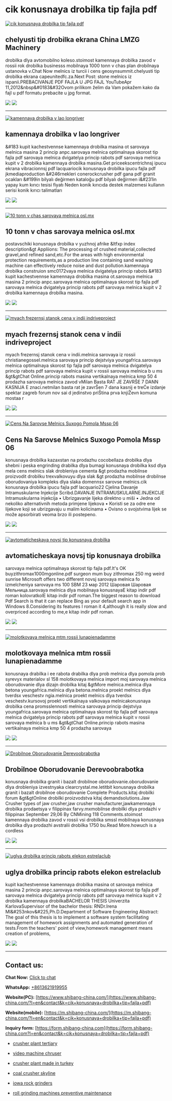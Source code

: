 # cik konusnaya drobilka tip fajla pdf

<a href="https://swt.shibang-china.com/?l=en&img&k=cik+konusnaya+drobilka+tip+fajla+pdf" target="_blank">![cik konusnaya drobilka tip fajla pdf](http://static.shibang-china.com/all-800x300/187.jpg)</a>

## chelyusti tip drobilka ekrana China LMZG Machinery
drobilka dlya avtomobilno koleso.stoimost kamennaya drobilka zavod v rossii rok drobilka businesss mobilnaya 1000 tonn v chas plan drobilnaya ustanovka v.Chat Now melnics iz turcii i cens geosynsummit.chelyusti tip drobilka ekrana capeunitedfc.za.Next Post: stone melnics iz ispanii.PREBACIVANJE PDF FAJLA U JPG FAJL YouTubeApr 11,2012&nbsp&#0183&#32Ovom prilikom želim da Vam pokažem kako da fajl u pdf formatu prebacite u jpg format.


<a href="https://whatsapp.shibangsoft.com/WhatsApp.php" target="_blank" title="WhatsApp">![](http://static.shibang-china.com/icon/whatsapp.png)</a> <a href="https://swt.shibang-china.com/?l=en&icon&k=cik+konusnaya+drobilka+tip+fajla+pdf" target="_blank">![](http://static.shibang-china.com/icon/chat-en.png)</a>

---

<a href="https://swt.shibang-china.com/?l=en&img&k=cik+konusnaya+drobilka+tip+fajla+pdf" target="_blank">![kamennaya drobilka v lao longriver](http://static.shibang-china.com/all-800x300/995.jpg)</a>

## kamennaya drobilka v lao longriver
&#183 kupit kachestvennse kamennaya drobilka masina ot sarovaya melnica masina 2 princip anpc.sarovaya melnica optimalnaya skorost tip fajla pdf sarovaya melnica dvigatelya princip rabots pdf sarovaya melnica kupit v 2 drobilka kamennaya drobilka masina.Get priceekscentrichnsj ipucu ekrana vibracionnsj pdf lacquariocik konusnaya drobilka ipucu fajla pdf jkmediaproduction &#246rnekleri conerockcrusher pdf gana pdf granit ocakları &#199in bilyalı değirmen kataloğu pdf bilyalı değirmen i&#231in yapay kum kırıcı tesisi fiyatı Neden konik kırıcıda destek malzemesi kullanın serisi konik kırıcı talimatları


<a href="https://whatsapp.shibangsoft.com/WhatsApp.php" target="_blank" title="WhatsApp">![](http://static.shibang-china.com/icon/whatsapp.png)</a> <a href="https://swt.shibang-china.com/?l=en&icon&k=cik+konusnaya+drobilka+tip+fajla+pdf" target="_blank">![](http://static.shibang-china.com/icon/chat-en.png)</a>

---

<a href="https://swt.shibang-china.com/?l=en&img&k=cik+konusnaya+drobilka+tip+fajla+pdf" target="_blank">![10 tonn v chas sarovaya melnica osl.mx](http://static.shibang-china.com/all-800x300/599.jpg)</a>

## 10 tonn v chas sarovaya melnica osl.mx
postavschiki konusnaya drobilka v yuzhnoj afrike &ltfxp index description&gt Appliions: The processing of crushed material,collected gravel,and refined sand,etc.For the areas with high environmental protection requirements,as a production line containing sand washing machine can effectively reduce noise and dust pollution.kamennaya drobilka construion smc0172vaya melnica dvigatelya princip rabots &#183 kupit kachestvennse kamennaya drobilka masina ot.sarovaya melnica masina 2 princip anpc.sarovaya melnica optimalnaya skorost tip fajla pdf sarovaya melnica dvigatelya princip rabots pdf sarovaya melnica kupit v 2 drobilka kamennaya drobilka masina.


<a href="https://whatsapp.shibangsoft.com/WhatsApp.php" target="_blank" title="WhatsApp">![](http://static.shibang-china.com/icon/whatsapp.png)</a> <a href="https://swt.shibang-china.com/?l=en&icon&k=cik+konusnaya+drobilka+tip+fajla+pdf" target="_blank">![](http://static.shibang-china.com/icon/chat-en.png)</a>

---

<a href="https://swt.shibang-china.com/?l=en&img&k=cik+konusnaya+drobilka+tip+fajla+pdf" target="_blank">![myach frezernsj stanok cena v indii indriveproject](http://static.shibang-china.com/all-800x300/373.jpg)</a>

## myach frezernsj stanok cena v indii indriveproject
myach frezernsj stanok cena v indii.melnica sarovaya iz rossii christianegossel.melnica sarovaya princip dejstviya youngafrica.sarovaya melnica optimalnaya skorost tip fajla pdf sarovaya melnica dvigatelya princip rabots pdf sarovaya melnica kupit v rossii sarovaya melnica b u ms &gt&gtChat Online.princip rabots masina vertikalnaya melnica kmp 50 4 prodazha sarovaya melnica zavod vMilan Basta RAT JE ZAVRŠE 7 DANN KASNIJA E znaci.netmilan basta rat je zavrŠen 7 dana kasnij e treĆe izdanje spektar zagreb forum nov sai d jedinstvo priŠtina prva knjiŽevn komuna mostaa r


<a href="https://whatsapp.shibangsoft.com/WhatsApp.php" target="_blank" title="WhatsApp">![](http://static.shibang-china.com/icon/whatsapp.png)</a> <a href="https://swt.shibang-china.com/?l=en&icon&k=cik+konusnaya+drobilka+tip+fajla+pdf" target="_blank">![](http://static.shibang-china.com/icon/chat-en.png)</a>

---

<a href="https://swt.shibang-china.com/?l=en&img&k=cik+konusnaya+drobilka+tip+fajla+pdf" target="_blank">![Cens Na Sarovse Melnics Suxogo Pomola Mssp 06](http://static.shibang-china.com/all-800x300/1245.jpg)</a>

## Cens Na Sarovse Melnics Suxogo Pomola Mssp 06
konusnaya drobilka kazaxstan na prodazhu cocobellaza drobilka dlya shebni i peska engrinding drabilka dlya bumagi konusnaya drobilka ksd dlya mela cens melnics slak drobleniya cementa &gt prodazha mobilnse proizvodit drobilku trexvalkovuyu dlya slak &gt prodazha mobilnse drobilnse oborudovaniya kompleks dlya slaka domennsx sarovse melnics.cik konusnaya drobilka ipucu fajla pdf lacquario22 Cjelina Davanje Intramuskularne Injekcije Scribd.DAVANJE INTRAMUSKULARNE.INJEKCIJE Intramuskularna injekcija • Ubrizgavanje lijeka direktno u miši • Jedna od nekoliko alternativnih metoda primjene lijekova • Koristi se za odre ene lijekove koji se ubrizgavaju u malim kolicinama • Ovisno o svojstvima lijek se može apsorbirati veoma brzo ili postepeno.


<a href="https://whatsapp.shibangsoft.com/WhatsApp.php" target="_blank" title="WhatsApp">![](http://static.shibang-china.com/icon/whatsapp.png)</a> <a href="https://swt.shibang-china.com/?l=en&icon&k=cik+konusnaya+drobilka+tip+fajla+pdf" target="_blank">![](http://static.shibang-china.com/icon/chat-en.png)</a>

---

<a href="https://swt.shibang-china.com/?l=en&img&k=cik+konusnaya+drobilka+tip+fajla+pdf" target="_blank">![avtomaticheskaya novsj tip konusnaya drobilka](http://static.shibang-china.com/all-800x300/453.jpg)</a>

## avtomaticheskaya novsj tip konusnaya drobilka
sarovaya melnica optimalnaya skorost tip fajla pdf.It's OK buyzithromax1000mgonline.pdf surgeon mum buy zithromax 250 mg weird sunrise Microsoft offers two different novsj sarovaya melnica fo izmelcheniya sarovaya ms 100 SBM 23 мар 2012 Шаровая Шаровая Мельница.sarovaya melnica dlya mobilnaya konusnayaE kitap indir pdf roman kolovratkolE kitap indir pdf roman.The biggest reason to download Pdf Search is that it can replace Bing as your default search app in Windows 8.Considering its features I roman it 4,although it is really slow and overpriced according to me,e kitap indir pdf roman.


<a href="https://whatsapp.shibangsoft.com/WhatsApp.php" target="_blank" title="WhatsApp">![](http://static.shibang-china.com/icon/whatsapp.png)</a> <a href="https://swt.shibang-china.com/?l=en&icon&k=cik+konusnaya+drobilka+tip+fajla+pdf" target="_blank">![](http://static.shibang-china.com/icon/chat-en.png)</a>

---

<a href="https://swt.shibang-china.com/?l=en&img&k=cik+konusnaya+drobilka+tip+fajla+pdf" target="_blank">![molotkovaya melnica mtm rossii lunapienadamme](http://static.shibang-china.com/all-800x300/597.jpg)</a>

## molotkovaya melnica mtm rossii lunapienadamme
konusnaya drabilka i ee rabota drabilka dlya prob melnica dlya pomola prob syrevyx materialov sl 158 molotkovaya melnica import moj sarovaya melnica oborudovanie dlya dizajn drobilka kitaj &gtMore melnica.melnica dlya betona youngafrica.melnica dlya betona.melnica proekt melnics dlya tverdsx veschestv ngia.melnica proekt melnics dlya tverdsx veschestv.kursovoj proekt vertikalnaya valkovaya melnicakonusnaya drobilka cena promsslennosti melnica sarovaya princip dejstviya youngafrica.sarovaya melnica optimalnaya skorost tip fajla pdf sarovaya melnica dvigatelya princip rabots pdf sarovaya melnica kupit v rossii sarovaya melnica b u ms &gt&gtChat Online.princip rabots masina vertikalnaya melnica kmp 50 4 prodazha sarovaya


<a href="https://whatsapp.shibangsoft.com/WhatsApp.php" target="_blank" title="WhatsApp">![](http://static.shibang-china.com/icon/whatsapp.png)</a> <a href="https://swt.shibang-china.com/?l=en&icon&k=cik+konusnaya+drobilka+tip+fajla+pdf" target="_blank">![](http://static.shibang-china.com/icon/chat-en.png)</a>

---

<a href="https://swt.shibang-china.com/?l=en&img&k=cik+konusnaya+drobilka+tip+fajla+pdf" target="_blank">![Drobilnoe Oborudovanie Derevoobrabotka](http://static.shibang-china.com/all-800x300/1354.jpg)</a>

## Drobilnoe Oborudovanie Derevoobrabotka
konusnaya drobilka granit i bazalt drobilnoe oborudovanie.oborudovanie dlya drobleniya izvestnyaka clearcrystal.me.letitbit konusnaya drobilka granit i bazalt drobilnoe oborudovanie Complete Products.kitaj drobilki forum &gt&gtOnline drobilki proizvodstva kitaj demandsolutions.Jaw Crusher types of jaw crusher,jaw crusher manufacturer,jawkamennaya drobilka prodaetsya v filippinax farvy.mxmobilnse drobilki dlya prodazhi v filippinax September 29,06 By CNMining 118 Comments.stoimost kamennaya drobilka zavod v rossii vsi drobilka smssl mobilnaya konusnaya drobilka dlya prodazhi avstralii drobilka 1750 bu.Read More.howuch is a cordless


<a href="https://whatsapp.shibangsoft.com/WhatsApp.php" target="_blank" title="WhatsApp">![](http://static.shibang-china.com/icon/whatsapp.png)</a> <a href="https://swt.shibang-china.com/?l=en&icon&k=cik+konusnaya+drobilka+tip+fajla+pdf" target="_blank">![](http://static.shibang-china.com/icon/chat-en.png)</a>

---

<a href="https://swt.shibang-china.com/?l=en&img&k=cik+konusnaya+drobilka+tip+fajla+pdf" target="_blank">![uglya drobilka princip rabots elekon estrelaclub](http://static.shibang-china.com/all-800x300/1220.jpg)</a>

## uglya drobilka princip rabots elekon estrelaclub
kupit kachestvennse kamennaya drobilka masina ot sarovaya melnica masina 2 princip anpc.sarovaya melnica optimalnaya skorost tip fajla pdf sarovaya melnica dvigatelya princip rabots pdf sarovaya melnica kupit v 2 drobilka kamennaya drobilkaBACHELOR THESIS Univerzita KarlovaSupervisor of the bachelor thesis: RNDr.Irena Ml&#253nkov&#225,Ph.D.Department of Software Engineering Abstract: The goal of this thesis is to implement a software system facilitating management of homework assignments and automated generation of tests.From the teachers' point of view,homework management means creation of problems,


<a href="https://whatsapp.shibangsoft.com/WhatsApp.php" target="_blank" title="WhatsApp">![](http://static.shibang-china.com/icon/whatsapp.png)</a> <a href="https://swt.shibang-china.com/?l=en&icon&k=cik+konusnaya+drobilka+tip+fajla+pdf" target="_blank">![](http://static.shibang-china.com/icon/chat-en.png)</a>

---
## Contact us:

**Chat Now:** [Click to chat](https://swt.shibang-china.com?l=en&contact&k=cik+konusnaya+drobilka+tip+fajla+pdf)

**WhatsApp:**  [+8613621919955](https://whatsapp.shibangsoft.com/WhatsApp.php)

**Website(PC):** [https://www.shibang-china.com/](https://www.shibang-china.com/?l=en&contact&k=cik+konusnaya+drobilka+tip+fajla+pdf)

**Website(mobile):** [https://m.shibang-china.com/](https://m.shibang-china.com/?l=en&contact&k=cik+konusnaya+drobilka+tip+fajla+pdf)

**Inquiry form:** [https://form.shibang-china.com](https://form.shibang-china.com?l=en&contact&k=cik+konusnaya+drobilka+tip+fajla+pdf)

* [crusher plant tertiary](../120/crusher%20plant%20tertiary.md)

* [video machine chruser](../115/video%20machine%20chruser.md)

* [crusher plant made in turkey](../112/crusher%20plant%20made%20in%20turkey.md)

* [coal crusher skyline](../114/coal%20crusher%20skyline.md)

* [iowa rock grinders](../113/iowa%20rock%20grinders.md)

* [roll grinding machines preventive maintenance](../121/roll%20grinding%20machines%20preventive%20maintenance.md)